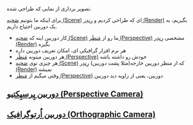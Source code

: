 تصویر برداری از نمایی که طراحی شده.

برای اینکه ما بتونیم [صَحنِه (Scene)](صَحنِه%20(Scene)) ای که طراحی کردیم و [رِندِر (Render)](رِندِر%20(Render).md) بگیریم، به یک دوربین احتیاج داریم.
- کار دوربین اینه که [صَحنِه (Scene)](صَحنِه%20(Scene)) ما رو از [مَنظَر (Perspective)](مَنظَر%20(Perspective)) مشخصی [رِندِر (Render)](رِندِر%20(Render).md) بگیره
- هر نرم افزار گرافیکی ای، امکان تعریف دوربین داره
- هر دوربین میتونه [مَنظَر (Perspective)](مَنظَر%20(Perspective)) خودش رو داشته باشه
- هر چیزی توی [صَحنِه (Scene)](صَحنِه%20(Scene)) که از منظر دوربین خارجه(مثلا پشت دوربین) [رِندِر (Render)](رِندِر%20(Render).md) نمیشه
- وقتی میگیم از [مَنظَر (Perspective)](مَنظَر%20(Perspective).md) دوربین، یعنی از زاویه دید دوربین

## [دوربین پِرسپِکتیو (Perspective Camera)](دوربین%20پِرسپِکتیو%20(Perspective%20Camera).md)
## [دوربین اُرتوگرافیک (Orthographic Camera)](دوربین%20اُرتوگرافیک%20(Orthographic%20Camera).md)
